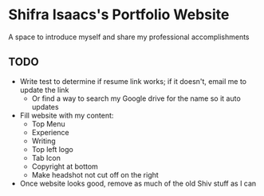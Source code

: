 # Shifra Isaacs's Portfolio Website
A space to introduce myself and share my professional accomplishments

## TODO
- Write test to determine if resume link works; if it doesn't, email me to update the link
  - Or find a way to search my Google drive for the name so it auto updates
- Fill website with my content:
  - Top Menu
  - Experience
  - Writing
  - Top left logo
  - Tab Icon
  - Copyright at bottom
  - Make headshot not cut off on the right
- Once website looks good, remove as much of the old Shiv stuff as I can
